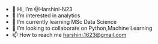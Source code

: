 - 👋 Hi, I’m @Harshini-N23
- 👀 I’m interested in analytics
- 🌱 I’m currently learning MSc Data Science
- 💞️ I’m looking to collaborate on Python,Machine Learning
- 📫 How to reach me harshini.1623@gmail.com

<!---
Harshini-N23/Harshini-N23 is a ✨ special ✨ repository because its `README.md` (this file) appears on your GitHub profile.
You can click the Preview link to take a look at your changes.
--->
